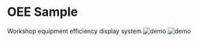 # OEE Sample
 Workshop equipment efficiency display system
 ![demo](https://img-blog.csdnimg.cn/20200427012141161.png)
 ![demo](https://img-blog.csdnimg.cn/20200427012213825.png)
